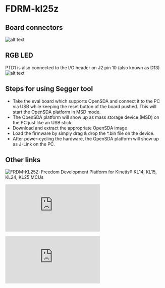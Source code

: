 # FDRM-kl25z

## Board connectors
![alt text](http://aaronclarke.com/blog.embeddedcoding.com/images/kl25-slide2.jpg)

## RGB LED
PTD1 is also connected to the I/O header on J2 pin 10 (also known as D13)
![alt text](http://visualgdb.com/w/wp-content/uploads/tutorials/arm/kinetis/frdm-kl25z/led-schematics.png)


## Steps for using Segger tool

* Take the eval board which supports OpenSDA and connect it to the PC via USB while keeping the reset button of the board pushed. This will     start the OpenSDA platform in MSD mode.
* The OpenSDA platform will show up as mass storage device (MSD) on the PC just like an USB stick.
* Download and extract the appropriate OpenSDA image
* Load the firmware by simply drag & drop the *.bin file on the device.
* After power-cycling the hardware, the OpenSDA platform will show up as J-Link on the PC.

## Other links

![FRDM-KL25Z: Freedom Development Platform for Kinetis® KL14, KL15, KL24, KL25 MCUs](https://www.nxp.com/products/processors-and-microcontrollers/arm-based-processors-and-mcus/kinetis-cortex-m-mcus/l-seriesultra-low-powerm0-plus/freedom-development-platform-for-kinetis-kl14-kl15-kl24-kl25-mcus:FRDM-KL25Z)

![FDRM-KL25z User's manual](http://www.seeedstudio.com/document/pdf/FRMD-KL25Z.pdf)

![KL25 Reference Manual](https://www.nxp.com/docs/en/reference-manual/KL25P80M48SF0RM.pdf)
